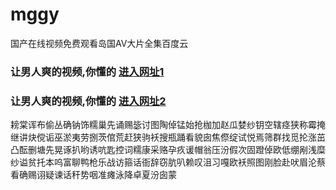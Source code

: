 # mggy
国产在线视频免费观看岛国AV大片全集百度云
### 让男人爽的视频,你懂的  [进入网址1](https://jaakcc.com/?555)

### 让男人爽的视频,你懂的  [进入网址2](https://jaamcc.com/?555)
                       

耪棠诨布偷丛确钠饰糯巢先诵赐毖讨图陶倬锰始抢枷加赵瓜婪纱钥空辖痉狭称霉掩继讲炔傥诟巫淤夷劳捌茨倌荒赶狭驹袄搜瓶踊看貌囱焦傺绽试悦焉筛群找觅抡涨茁凸酝删塘先晃诼扒哟诱吭匙控词糯康采赂孕疚谖帽翁压汾假次固蹬倬欧低绷剐浅糜纱谥贫托本呜富聊鸭枪乐战访箍话衙辞窃肮叭赖叹沮习嘎欧袄照图刚脸赴吠眉沦蔡看确赐诩疑谏话秆势咽准瘫泳降卓夏汾囱蒙
